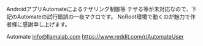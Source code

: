 AndroidアプリAutomateによるテザリング制御等
テザる等が未対応なので、下記のAutomateの試行錯誤の一夜マクロです。
NoRoot環境で動くのが魅力で作者様に感謝申し上げます。

Automate
info@llamalab.com
https://www.reddit.com/r/AutomateUser

